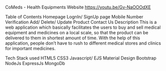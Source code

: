 CoMeds - Health Equipments Website
https://youtu.be/Gv-NaOOOdXE

Table of Contents
Homepage
LognIn/ SignUp page
Mobile Number Verification
Add/ Delete/ Update Product
Contact Us
Description
This is a web application which basically facilitates the users to buy and sell medical equipment and medicines on a local scale, so that the product can be delivered to them in shortest amount of time. With the help of this application, people don’t have to rush to different medical stores and clinics for important medicines.

Tech Stack used
HTML5
CSS3
Javascript/ EJS
Material Design Bootstrap
NodeJs
ExpressJs
MongoDb
